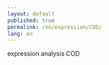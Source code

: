 ```yaml
---
layout: default
published: true
permalink: /en/expression/COD/
lang: en
---
```


expression analysis COD
